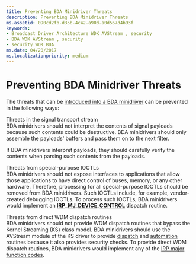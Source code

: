 ```yaml
---
title: Preventing BDA Minidriver Threats
description: Preventing BDA Minidriver Threats
ms.assetid: 090cd2fb-d35b-4c42-a90d-a0d567d4b93f
keywords:
- Broadcast Driver Architecture WDK AVStream , security
- BDA WDK AVStream , security
- security WDK BDA
ms.date: 04/20/2017
ms.localizationpriority: medium
---
```


# Preventing BDA Minidriver Threats





The threats that can be [introduced into a BDA minidriver](introducing-threats-to-a-bda-minidriver.md) can be prevented in the following ways:

<a href="" id="threats-in-the-signal-transport-stream"></a>Threats in the signal transport stream  
BDA minidrivers should not interpret the contents of signal payloads because such contents could be destructive. BDA minidrivers should only assemble the payloads' buffers and pass them on to the next filter.

 

If BDA minidrivers interpret payloads, they should carefully verify the contents when parsing such contents from the payloads.

<a href="" id="threats-from-special-purpose-ioctls"></a>Threats from special-purpose IOCTLs  
BDA minidrivers should not expose interfaces to applications that allow those applications to have direct control of buses, memory, or any other hardware. Therefore, processing for all special-purpose IOCTLs should be removed from BDA minidrivers. Such IOCTLs include, for example, vendor-created debugging IOCTLs. To process such IOCTLs, BDA minidrivers would implement an [**IRP\_MJ\_DEVICE\_CONTROL**](https://msdn.microsoft.com/library/windows/hardware/ff550744) dispatch routine.

<a href="" id="threats-from-direct-wdm-dispatch-routines"></a>Threats from direct WDM dispatch routines  
BDA minidrivers should not provide WDM dispatch routines that bypass the Kernel Streaming (KS) class model. BDA minidrivers should use the AVStream module of the KS driver to provide [dispatch](creating-dispatch-tables.md) and [automation](defining-automation-tables.md) routines because it also provides security checks. To provide direct WDM dispatch routines, BDA minidrivers would implement any of the [IRP major function codes](https://msdn.microsoft.com/library/windows/hardware/ff550710).

 

 




